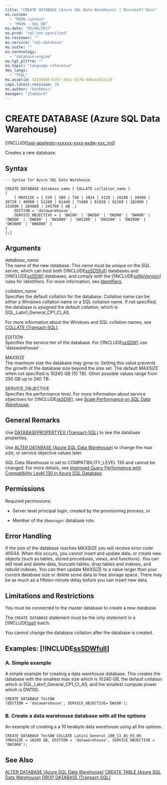 ```yaml
---
title: "CREATE DATABASE (Azure SQL Data Warehouse) | Microsoft Docs"
ms.custom: 
  - "MSDN content"
  - "MSDN - SQL DB"
ms.date: "03/06/2017"
ms.prod: "sql-non-specified"
ms.reviewer: ""
ms.service: "sql-database"
ms.suite: ""
ms.technology: 
  - "database-engine"
ms.tgt_pltfrm: ""
ms.topic: "language-reference"
dev_langs: 
  - "TSQL"
ms.assetid: 42819b93-b757-4b2c-8179-d4be3c512c19
caps.latest.revision: 20
ms.author: "barbkess"
manager: "jhubbard"
---
```

# CREATE DATABASE (Azure SQL Data Warehouse)
[!INCLUDE[tsql-appliesto-xxxxxx-xxxx-asdw-xxx_md](../../relational-databases/system-stored-procedures/includes/tsql-appliesto-xxxxxx-xxxx-asdw-xxx-md.md)]

Creates a new database.  
  
## Syntax  
  
```  
-- Syntax for Azure SQL Data Warehouse  
  
CREATE DATABASE database_name [ COLLATE collation_name ]  
(  
    [ MAXSIZE = { 250 | 500 | 750 | 1024 | 5120 | 10240 | 20480 | 30720 | 40960 | 51200 | 61440 | 71680 | 81920 | 92160 | 102400 | 153600 | 204800 | 245760 } GB ,]  
    EDITION = 'datawarehouse',  
    SERVICE_OBJECTIVE = { 'DW100' | 'DW200' | 'DW300' | 'DW400' | 'DW500' | 'DW600' | 'DW1000' | 'DW1200' | 'DW1500' | 'DW2000' | 'DW3000' | 'DW6000' }  
)  
[;]  
```  
  
## Arguments  
*database_name*  
The name of the new database. This name must be unique on the SQL server, which can host both [!INCLUDE[ssSDSfull](../../analysis-services/multidimensional-models/includes/sssdsfull-md.md)] databases and [!INCLUDE[ssSDW](../../database-engine/configure/windows/includes/sssdw-md.md)] databases, and comply with the [!INCLUDE[ssNoVersion](../../advanced-analytics/r-services/includes/ssnoversion-md.md)] rules for identifiers. For more information, see [Identifiers](http://go.microsoft.com/fwlink/p/?LinkId=180386).  
  
*collation_name*  
Specifies the default collation for the database. Collation name can be either a Windows collation name or a SQL collation name. If not specified, the database is assigned the default collation, which is SQL_Latin1_General_CP1_CI_AS.  
  
For more information about the Windows and SQL collation names, see [COLLATE (Transact-SQL)](http://msdn.microsoft.com/library/ms184391.aspx).  
  
*EDITION*  
Specifies the service tier of the database. For [!INCLUDE[ssSDW](../../database-engine/configure/windows/includes/sssdw-md.md)] use 'datawarehouse' .  
  
*MAXSIZE*  
The maximum size the database may grow to. Setting this value prevents the growth of the database size beyond the size set. The default *MAXSIZE* when not specified is 10240 GB (10 TB).  Other possible values range from 250 GB up to 240 TB.  
  
SERVICE_OBJECTIVE  
Specifies the performance level. For more information about service objectives for [!INCLUDE[ssSDW](../../database-engine/configure/windows/includes/sssdw-md.md)], see [Scale Performance on SQL Data Warehouse](https://azure.microsoft.com/documentation/articles/sql-data-warehouse-performance-scale/).  
  
## General Remarks  
Use [DATABASEPROPERTYEX &#40;Transact-SQL&#41;](../../t-sql/functions/databasepropertyex-transact-sql.md) to see the database properties.  
  
Use [ALTER DATABASE &#40;Azure SQL Data Warehouse&#41;](../../t-sql/statements/alter-database-azure-sql-data-warehouse.md) to change the max size, or service objective values later.   

SQL Data Warehouse is set to COMPATIBILITY_LEVEL 130 and cannot be changed. For more details, see [Improved Query Performance with Compatibility Level 130 in Azure SQL Database](https://azure.microsoft.com/documentation/articles/sql-database-compatibility-level-query-performance-130/).
  
## Permissions  
Required permissions:  
  
-   Server level principal login, created by the provisioning process, or  
  
-   Member of the `dbmanager` database role.  
  
## Error Handling  
If the size of the database reaches MAXSIZE you will receive error code 40544. When this occurs, you cannot insert and update data, or create new objects (such as tables, stored procedures, views, and functions). You can still read and delete data, truncate tables, drop tables and indexes, and rebuild indexes. You can then update MAXSIZE to a value larger than your current database size or delete some data to free storage space. There may be as much as a fifteen-minute delay before you can insert new data.  
  
## Limitations and Restrictions  
You must be connected to the master database to create a new database.  
  
The `CREATE DATABASE` statement must be the only statement in a [!INCLUDE[tsql](../../advanced-analytics/r-services/includes/tsql-md.md)] batch.

You cannot change the database collation after the database is created.   
  
## Examples: [!INCLUDE[ssSDWfull](../../relational-databases/security/encryption/includes/sssdwfull-md.md)]  
  
### A. Simple example  
A simple example for creating a data warehouse database. This creates the database with the smallest max size which is 10240 GB, the default collation which is SQL_Latin1_General_CP1_CI_AS, and the smallest compute power which is DW100.  
  
```  
CREATE DATABASE TestDW  
(EDITION = 'datawarehouse', SERVICE_OBJECTIVE='DW100');  
```  
  
### B. Create a data warehouse database with all the options  
An example of creating a a 10 terabyte data warehouse using all the options.  
  
```  
CREATE DATABASE TestDW COLLATE Latin1_General_100_CI_AS_KS_WS  
(MAXSIZE = 10240 GB, EDITION = 'datawarehouse', SERVICE_OBJECTIVE = 'DW1000');  
```  
  
## See Also  
[ALTER DATABASE &#40;Azure SQL Data Warehouse&#40;](../../t-sql/statements/alter-database-azure-sql-data-warehouse.md)
[CREATE TABLE &#40;Azure SQL Data Warehouse&#41;](../../t-sql/statements/create-table-azure-sql-data-warehouse.md) 
[DROP DATABASE &#40;Transact-SQL&#40;](../../t-sql/statements/drop-database-transact-sql.md) 
  

